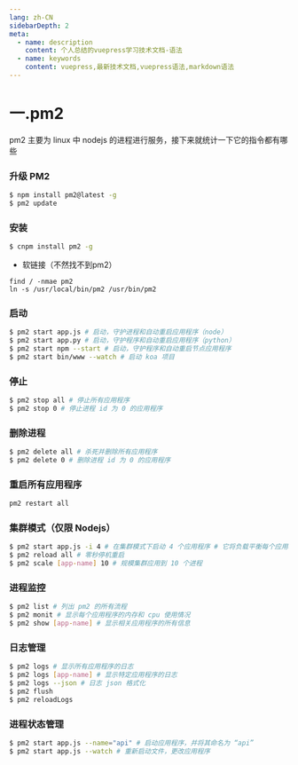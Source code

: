 ```yaml
---
lang: zh-CN
sidebarDepth: 2
meta:
  - name: description
    content: 个人总结的vuepress学习技术文档-语法
  - name: keywords
    content: vuepress,最新技术文档,vuepress语法,markdown语法
---
```


# 一.pm2

pm2 主要为 linux 中 nodejs 的进程进行服务，接下来就统计一下它的指令都有哪些

### 升级 PM2

```sh
$ npm install pm2@latest -g
$ pm2 update
```

### 安装

```sh
$ cnpm install pm2 -g
```
- 软链接（不然找不到pm2）
```
find / -nmae pm2
ln -s /usr/local/bin/pm2 /usr/bin/pm2
```
### 启动

```sh
$ pm2 start app.js # 启动，守护进程和自动重启应用程序（node）
$ pm2 start app.py # 启动，守护程序和自动重启应用程序（python）
$ pm2 start npm --start # 启动，守护程序和自动重启节点应用程序
$ pm2 start bin/www --watch # 启动 koa 项目
```

### 停止

```sh
$ pm2 stop all # 停止所有应用程序
$ pm2 stop 0 # 停止进程 id 为 0 的应用程序
```

### 删除进程

```sh
$ pm2 delete all # 杀死并删除所有应用程序
$ pm2 delete 0 # 删除进程 id 为 0 的应用程序
```

### 重启所有应用程序

```sh
pm2 restart all
```

### 集群模式（仅限 Nodejs）

```sh
$ pm2 start app.js -i 4 # 在集群模式下启动 4 个应用程序 # 它将负载平衡每个应用程序的网络查询
$ pm2 reload all # 零秒停机重启
$ pm2 scale [app-name] 10 # 规模集群应用到 10 个进程
```

### 进程监控

```sh
$ pm2 list # 列出 pm2 的所有流程
$ pm2 monit # 显示每个应用程序的内存和 cpu 使用情况
$ pm2 show [app-name] # 显示相关应用程序的所有信息
```

### 日志管理

```sh
$ pm2 logs # 显示所有应用程序的日志
$ pm2 logs [app-name] # 显示特定应用程序的日志
$ pm2 logs --json # 日志 json 格式化
$ pm2 flush
$ pm2 reloadLogs
```

### 进程状态管理

```sh
$ pm2 start app.js --name="api" # 启动应用程序，并将其命名为 “api”
$ pm2 start app.js --watch # 重新启动文件，更改应用程序
```
